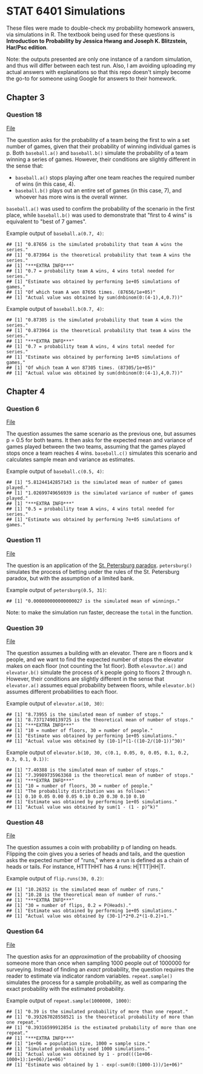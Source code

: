 # STAT 6401 Simulations

These files were made to double-check my probability homework answers, via simulations in R. The textbook being used for these questions is **Introduction to Probability by Jessica Hwang and Joseph K. Blitzstein, Har/Psc edition**.

Note: the outputs presented are only one instance of a random simulation, and thus will differ between each test run. Also, I am avoiding uploading my actual answers with explanations so that this repo doesn't simply become the go-to for someone using Google for answers to their homework.

## Chapter 3

### Question 18

[File](files/Ch3Prob18.R)

The question asks for the probability of a team being the first to win a set number of games, given that their probability of winning individual games is p. Both ```baseball.a()``` and ```baseball.b()``` simulate the probability of a team winning a series of games. However, their conditions are slightly different in the sense that:

- ```baseball.a()``` stops playing after one team reaches the required number of wins (in this case, 4).
- ```baseball.b()``` plays out an entire set of games (in this case, 7), and whoever has more wins is the overall winner.

```baseball.a()``` was used to confirm the probability of the scenario in the first place, while ```baseball.b()``` was used to demonstrate that "first to 4 wins" is equivalent to "best of 7 games".

Example output of ```baseball.a(0.7, 4)```:

```
## [1] "0.87656 is the simulated probability that team A wins the series."
## [1] "0.873964 is the theoretical probability that team A wins the series."
## [1] "***EXTRA INFO***"
## [1] "0.7 = probability team A wins, 4 wins total needed for series."
## [1] "Estimate was obtained by performing 1e+05 simulations of games,"
## [1] "Of which team A won 87656 times. (87656/1e+05)"
## [1] "Actual value was obtained by sum(dnbinom(0:(4-1),4,0.7))"
```

Example output of ```baseball.b(0.7, 4)```:

```
## [1] "0.87305 is the simulated probability that team A wins the series."
## [1] "0.873964 is the theoretical probability that team A wins the series."
## [1] "***EXTRA INFO***"
## [1] "0.7 = probability team A wins, 4 wins total needed for series."
## [1] "Estimate was obtained by performing 1e+05 simulations of games,"
## [1] "Of which team A won 87305 times. (87305/1e+05)"
## [1] "Actual value was obtained by sum(dnbinom(0:(4-1),4,0.7))"
```

## Chapter 4

### Question 6

[File](files/Ch4Prob06.R)

The question assumes the same scenario as the previous one, but assumes p = 0.5 for both teams. It then asks for the expected mean and variance of games played between the two teams, assuming that the games played stops once a team reaches 4 wins. ```baseball.c()``` simulates this scenario and calculates sample mean and variance as estimates.

Example output of ```baseball.c(0.5, 4)```:

```
## [1] "5.81244142857143 is the simulated mean of number of games played."
## [1] "1.02699749656939 is the simulated variance of number of games played."
## [1] "***EXTRA INFO***"
## [1] "0.5 = probability team A wins, 4 wins total needed for series."
## [1] "Estimate was obtained by performing 7e+05 simulations of games."
```

### Question 11

[File](files/Ch4Prob11.R)

The question is an application of the [St. Petersburg paradox](https://en.wikipedia.org/wiki/St._Petersburg_paradox). ```petersburg()``` simulates the process of betting under the rules of the St. Petersburg paradox, but with the assumption of a limited bank.

Example output of ```petersburg(0.5, 31)```:

```
## [1] "0.000800000000000027 is the simulated mean of winnings."
```

Note: to make the simulation run faster, decrease the ```total``` in the function.

### Question 39

[File](files/Ch4Prob39.R)

The question assumes a building with an elevator. There are n floors and k people, and we want to find the expected number of stops the elevator makes on each floor (not counting the 1st floor). Both ```elevavtor.a()``` and ```elevator.b()``` simulate the process of k people going to floors 2 through n. However, their conditions are slightly different in the sense that ```elevator.a()``` assumes equal probability between floors, while ```elevator.b()``` assumes different probabilities to each floor.

Example output of ```elevator.a(10, 30)```:

```
## [1] "8.73955 is the simulated mean of number of stops."
## [1] "8.73717490139725 is the theoretical mean of number of stops."
## [1] "***EXTRA INFO***"
## [1] "10 = number of floors, 30 = number of people."
## [1] "Estimate was obtained by performing 1e+05 simulations."
## [1] "Actual value was obtained by (10-1)*(1-((10-2/(10-1))^30)"
```

Example output of ```elevator.b(10, 30, c(0.1, 0.05, 0, 0.05, 0.1, 0.2, 0.3, 0.1, 0.1))```:

```
## [1] "7.40388 is the simulated mean of number of stops."
## [1] "7.39989735963368 is the theoretical mean of number of stops."
## [1] "***EXTRA INFO***"
## [1] "10 = number of floors, 30 = number of people."
## [1] "The probability distribution was as follows:"
## [1] 0.10 0.05 0.00 0.05 0.10 0.20 0.30 0.10 0.10
## [1] "Estimate was obtained by performing 1e+05 simulations."
## [1] "Actual value was obtained by sum(1 - (1 - p)^k)"
```

### Question 48

[File](files/Ch4Prob48.R)

The question assumes a coin with probability p of landing on heads. Flipping the coin gives you a series of heads and tails, and the question asks the expected number of "runs," where a run is defined as a chain of heads or tails. For instance, HTTTHHT has 4 runs: H|TTT|HH|T.

Example output of ```flip.runs(30, 0.2)```:

```
## [1] "10.26352 is the simulated mean of number of runs."
## [1] "10.28 is the theoretical mean of number of runs."
## [1] "***EXTRA INFO***"
## [1] "30 = number of flips, 0.2 = P(Heads)."
## [1] "Estimate was obtained by performing 1e+05 simulations."
## [1] "Actual value was obtained by (30-1)*2*0.2*(1-0.2)+1."
```

### Question 64

[File](files/Ch4Prob64.R)

The question asks for an *approximation* of the probability of choosing someone more than once when sampling 1000 people out of 1000000 for surveying. Instead of finding an *exact* probability, the question requires the reader to estimate via indicator random variables. ```repeat.sample()``` simulates the process for a sample probability, as well as comparing the exact probability with the estimated probability.

Example output of ```repeat.sample(1000000, 1000)```:

```
## [1] "0.39 is the simulated probability of more than one repeat."
## [1] "0.393267028558521 is the theoretical probability of more than one repeat."
## [1] "0.39316599912854 is the estimated probability of more than one repeat."
## [1] "***EXTRA INFO***"
## [1] "1e+06 = population size, 1000 = sample size."
## [1] "Simulated probability used 1000 simulations."
## [1] "Actual value was obtained by 1 - prod(((1e+06-1000+1):1e+06)/1e+06)"
## [1] "Estimate was obtained by 1 - exp(-sum(0:(1000-1))/1e+06)"
```
